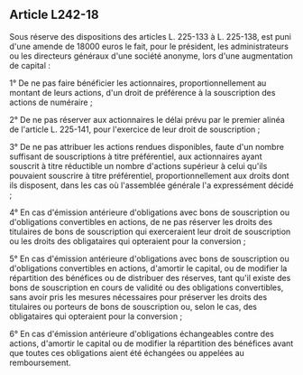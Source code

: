 Article L242-18
----
Sous réserve des dispositions des articles L. 225-133 à L. 225-138, est puni
d'une amende de 18000 euros le fait, pour le président, les administrateurs ou
les directeurs généraux d'une société anonyme, lors d'une augmentation de
capital :

1° De ne pas faire bénéficier les actionnaires, proportionnellement au montant
de leurs actions, d'un droit de préférence à la souscription des actions de
numéraire ;

2° De ne pas réserver aux actionnaires le délai prévu par le premier alinéa de
l'article L. 225-141, pour l'exercice de leur droit de souscription ;

3° De ne pas attribuer les actions rendues disponibles, faute d'un nombre
suffisant de souscriptions à titre préférentiel, aux actionnaires ayant souscrit
à titre réductible un nombre d'actions supérieur à celui qu'ils pouvaient
souscrire à titre préférentiel, proportionnellement aux droits dont ils
disposent, dans les cas où l'assemblée générale l'a expressément décidé ;

4° En cas d'émission antérieure d'obligations avec bons de souscription ou
d'obligations convertibles en actions, de ne pas réserver les droits des
titulaires de bons de souscription qui exerceraient leur droit de souscription
ou les droits des obligataires qui opteraient pour la conversion ;

5° En cas d'émission antérieure d'obligations avec bons de souscription ou
d'obligations convertibles en actions, d'amortir le capital, ou de modifier la
répartition des bénéfices ou de distribuer des réserves, tant qu'il existe des
bons de souscription en cours de validité ou des obligations convertibles, sans
avoir pris les mesures nécessaires pour préserver les droits des titulaires ou
porteurs de bons de souscription ou, selon le cas, des obligataires qui
opteraient pour la conversion ;

6° En cas d'émission antérieure d'obligations échangeables contre des actions,
d'amortir le capital ou de modifier la répartition des bénéfices avant que
toutes ces obligations aient été échangées ou appelées au remboursement.
